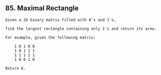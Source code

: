 ## 85\. Maximal Rectangle

    Given a 2D binary matrix filled with 0's and 1's, 
    
    find the largest rectangle containing only 1's and return its area.

    For example, given the following matrix:

        1 0 1 0 0
        1 0 1 1 1
        1 1 1 1 1
        1 0 0 1 0
    
    Return 6.